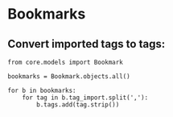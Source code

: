 # Bookmarks

## Convert imported tags to tags:

    from core.models import Bookmark

    bookmarks = Bookmark.objects.all()

    for b in bookmarks:
        for tag in b.tag_import.split(','):
            b.tags.add(tag.strip())
